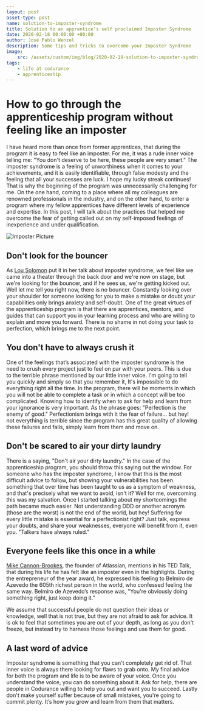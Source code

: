 ```yaml
---
layout: post
asset-type: post
name: solution-to-imposter-syndrome
title: Solution to an apprentice's self proclaimed Imposter Syndrome
date: 2020-02-18 00:00:00 +00:00
author: José Pablo Wenzel
description: Some tips and tricks to overcome your Imposter Syndrome
image:
    src: /assets/custom/img/blog/2020-02-18-solution-to-imposter-syndrome/imposter-landscape.jpg
tags:
    - life at codurance
    - apprenticeship
---
```


# How to go through the apprenticeship program without feeling like an imposter

I have heard more than once from former apprentices, that during the program it is easy to feel like an imposter. For me, it was a rude inner voice telling me: "You don't deserve to be here, these people are very smart." The imposter syndrome is a feeling of unworthiness when it comes to your achievements, and it is easily identifiable, through false modesty and the feeling that all your successes are luck. I hope my lucky streak continues!
That is why the beginning of the program was unnecessarily challenging for me. On the one hand, coming to a place where all my colleagues are renowned professionals in the industry, and on the other hand, to enter a program where my fellow apprentices have different levels of experience and expertise.
In this post, I will talk about the practices that helped me overcome the fear of getting called out on my self-imposed feelings of inexperience and under qualification.

![Imposter Picture]({{site.baseurl}}/assets/custom/img/blog/2020-02-18-solution-to-imposter-syndrome/imposter.jpg)

## Don't look for the bouncer

As [Lou Solomon](https://www.youtube.com/watch?v=whyUPLJZljE) put it in her talk about imposter syndrome, we feel like we came into a theater through the back door and we're now on stage, but we're looking for the bouncer, and if he sees us, we're getting kicked out. Well let me tell you right now, there is no bouncer. Constantly looking over your shoulder for someone looking for you to make a mistake or doubt your capabilities only brings anxiety and self-doubt. One of the great virtues of the apprenticeship program is that there are apprentices, mentors, and guides that can support you in your learning process and who are willing to explain and move you forward. There is no shame in not doing your task to perfection, which brings me to the next point.

## You don't have to always crush it

One of the feelings that’s associated with the imposter syndrome is the need to crush every project just to feel on par with your peers. This is due to the terrible phrase mentioned by our little inner voice. I'm going to tell you quickly and simply so that you remember it, It's impossible to do everything right all the time. In the program, there will be moments in which you will not be able to complete a task or in which a concept will be too complicated. Knowing how to identify when to ask for help and learn from your ignorance is very important. As the phrase goes: "Perfection is the enemy of good." Perfectionism brings with it the fear of failure... but hey! not everything is terrible since the program has this great quality of allowing these failures and falls, simply learn from them and move on.

## Don't be scared to air your dirty laundry

There is a saying, "Don't air your dirty laundry." In the case of the apprenticeship program, you should throw this saying out the window. For someone who has the imposter syndrome, I know that this is the most difficult advice to follow, but showing your vulnerabilities has been something that over time has been taught to us as a symptom of weakness, and that's precisely what we want to avoid, isn't it? Well for me, overcoming this was my salvation. Once I started talking about my shortcomings the path became much easier. Not understanding DDD or another acronym (those are the worst) is not the end of the world, but hey! Suffering for every little mistake is essential for a perfectionist right? Just talk, express your doubts, and share your weaknesses, everyone will benefit from it, even you. "Talkers have always ruled."

## Everyone feels like this once in a while

[Mike Cannon-Brookes](https://www.youtube.com/watch?v=ZkwqZfvbdFw), the founder of Atlassian, mentions in his TED Talk, that during his life he has felt like an imposter even in the highlights. During the entrepreneur of the year award, he expressed his feeling to Belmiro de Azevedo the 605th richest person in the world, who confessed feeling the same way. Belmiro de Azevedo’s response was, "You're obviously doing something right, just keep doing it.”

We assume that successful people do not question their ideas or knowledge, well that is not true, but they are not afraid to ask for advice. It is ok to feel that sometimes you are out of your depth, as long as you don't freeze, but instead try to harness those feelings and use them for good.

## A last word of advice

Imposter syndrome is something that you can't completely get rid of. That inner voice is always there looking for flaws to grab onto. My final advice for both the program and life is to be aware of your voice. Once you understand the voice, you can do something about it. Ask for help, there are people in Codurance willing to help you out and want you to succeed. Lastly don't make yourself suffer because of small mistakes, you're going to commit plenty. It’s how you grow and learn from them that matters.
